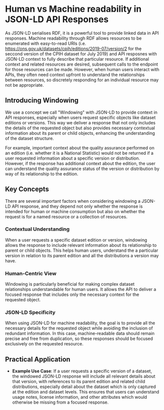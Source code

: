 # Human vs Machine readability in JSON-LD API Responses

As JSON-LD serialises RDF, it is a powerful tool to provide linked data in API responses. Machine readability through RDF allows resources to be enumerated with easy-to-read URIs (i.e. <https://ons.gov.uk/datasets/cpih/editions/2019-07/version/2> for the seccond version of the CPIH dataset for July 2019) and API resposnes with JSON-LD context to fully describe that particular resource. If additional context and related resources are desired, subsequent calls to the endpoint for those resources can be made. However, when human users interact with APIs, they often need context upfront to understand the relationships between resources, so discretely responding for an individual resource may not be appropriate.

## Introducing Windowing

We use a concept we call "Windowing" with JSON-LD to provide context in API responses, especially when users request specific objects like dataset editions or versions. This way we deliver a response that not only includes the details of the requested object but also provides necessary contextual information about its parent or child objects, enhancing the understanding of the dataset structure.

For example, important context about the quality assurance performed on an edition (i.e. whether it is a National Statistic) would not be returned if a user requested information about a specific version or distribution. However, if the response has additional context about the edition, the user can understand the quality assurance status of the version or distribution by way of its relationship to the edition.

## Key Concepts

There are several important factors when considering windowing a JSON-LD API response, and they depend not only whether the response is intended for human or machine consumption but also on whether the request is for a named resource or a collection of resources.

### Contextual Understanding

When a user requests a specific dataset edition or version, windowing allows the response to include relevant information about its relationship to parent or child objects. This helps human users, understand the a particular version in relation to its parent edition and all the distributions a version may have.

### Human-Centric View

Windowing is particularly beneficial for making complex dataset relationships understandable for human users. It allows the API to deliver a focused response that includes only the necessary context for the requested object.

### JSON-LD Specificity

When using JSON-LD for machine readability, the goal is to provide all the necessary details for the requested object while avoiding the inclusion of redundant information. In this case, machine-readable data should remain precise and free from duplication, so these responses should be focused exclusively on the requested resource.

## Practical Application

- **Example Use Case**: If a user requests a specific version of a dataset, the windowed JSON-LD response will include all relevant details about that version, with references to its parent edition and related child distributions, especially detail about the dataset which is only captured at the edition and dataset levels. This ensures that users can understand usage notes, license information, and other attributes which would otherwise be missing from a focused response.
